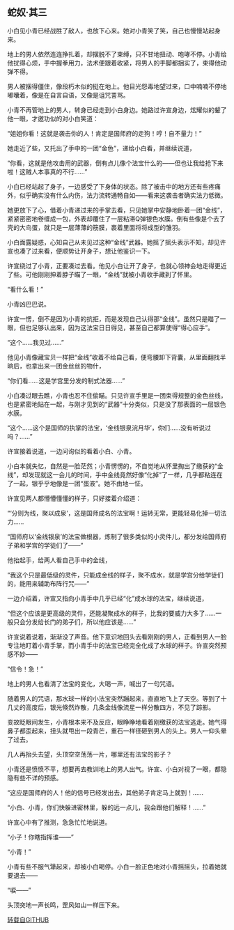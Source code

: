 ## 蛇奴·其三

小白见小青已经战胜了敌人，也放下心来。她对小青笑了笑，自己也慢慢站起身来。

地上的男人依然连连挣扎着，却摆脱不了束缚，只不甘地扭动、咆哮不停。小青给他扰得心烦，手中握拳用力，法术便跟着收紧，将男人的手脚都捆实了，束得他动弹不得。

男人被捆得僵住，像段朽木似的挺在地上。他目光怨毒地望过来，口中喃喃不停地嘟囔着，像是在自言自语，又像是诅咒詈骂。

小青不再管地上的男人，转身已经走到小白身边。她路过许宣身边，炫耀似的颦了他一眼，才邀功似的对小白笑道：

“姐姐你看！这就是袭击你的人！肯定是国师府的走狗！哼！自不量力！”

她走近了些，又托出了手中的一团“金色”，递给小白看，并继续说道，

“你看，这就是他攻击用的武器，倒有点儿像个法宝什么的——但也让我给抢下来啦！这贼人本事真的不行……”

小白已经站起了身子，一边感受了下身体的状态。除了被击中的地方还有些疼痛外，似乎确实没有什么内伤，法力流转通畅自如——看来这袭击者确实法力低微。

她更放下了心，借着小青递过来的手掌去看，只见她掌中安静地卧着一团“金线”，紧紧密密地卷缠成一包，外表却覆住了一层粘滞Q弹银色水膜。倒有些像是个去了壳的大鸟蛋，就只是一层薄薄的筋膜，裹着里面将将成型的雏羽。

小白面露疑惑，心知自己从未见过这种“金线”武器。她摇了摇头表示不知，却见许宣也凑了过来看，便顺势让开身子，想让他鉴识一下。

许宣绕过了小青，正要凑过去看。他见小白让开了身子，也就心领神会地走得更近了些。可他刚刚抻着脖子瞄了一眼，“金线”就被小青收手藏到了怀里。

“看什么看！”

小青凶巴巴说。

许宣一愣，倒不是因为小青的抗拒，而是发现自己认得那“金线”。虽然只是瞄了一眼，但也足够认出来，因为这法宝日日得见，甚至自己都算使得“得心应手”。

“这个……我见过……”

他见小青像藏宝贝一样把“金线”收着不给自己看，便弯腰卸下背囊，从里面翻找半晌后，也拿出来一团金丝丝的物什，

“你们看……这是学宫里分发的制式法器……”

小白凑过眼去瞧，小青也忍不住偷瞄。只见许宣手里是一团束得规整的金色丝线，也是紧密地贴在一起，与刚才见到的“武器”十分类似，只是没了那表面的一层银色水膜。

“这个……这个是国师的执掌的法宝，‘金线银泉浣月华’，你们……没有听说过吗？……”

许宣接着说道，一边问询似的看着小白、小青。

小白本就失忆，自然是一脸茫然；小青愣愣的，不自觉地从怀里掏出了缴获的“金线”，却发现就这一会儿的时间，手中金线竟然好像“化掉”了一样，几乎都粘连在了一起，银乎乎地像是一团“蛋液”。她不由地一怔。

许宣见两人都懵懵懂懂的样子，只好接着介绍道：

“‘分则为线，聚以成泉’，这是国师成名的法宝啊！运转无常，更能轻易化掉一切法力……

“国师府以‘金线银泉’的法宝做根器，炼制了很多类似的小灵件儿，都分发给国师府子弟和学宫的学徒们了——”

他抬起手，给两人看自己手中的金线，

“我这个只是最低级的灵件，只能成金线的样子，聚不成水，就是学宫分给学徒们的，能用来辅助布阵行咒——”

一边介绍着，许宣又指向小青手中几乎已经“化”成水球的法宝，继续说道，

“但这个应该是更高级的灵件，还能凝聚成水的样子，比我的要威力大多了……一般只会分发给长门的弟子们，所以他应该是……”

许宣说着说着，渐渐没了声音。他下意识地回头去看刚刚的男人，正看到男人一脸专注地盯着小青手掌，而小青手中的法宝已经完全化成了水球的样子。许宣突然预感不妙——

“信令！急！”

地上的男人也看清了法宝的变化，大喝一声，喊出了一句咒语。

随着男人的咒语，那水球一样的小法宝突然蹦起来，直直地飞上了天空。等到了十几丈的高度后，银光倏然炸散，几条金线像流星一样分散四方，不见了踪影。

变故眨眼间发生，小青根本来不及反应，眼睁睁地看着刚缴获的法宝逃走。她气得鼻子都歪起来，扭头就甩出一段青芒，重石一样径砸到男人的头上。男人一仰头晕了过去。

几人再抬头去望，头顶空空荡荡一片，哪里还有法宝的影子？

小青还是愤愤不平，想要再去教训地上的男人出气。许宣、小白对视了一眼，都隐隐有些不详的预感。

“这应是国师府的人！他的信号已经发出去，其他弟子肯定马上就到！……

“小白、小青，你们快躲进密林里，躲的远一点儿，我会跟他们解释！……”

许宣心中有了推测，急急忙忙地说道。

“小子！你瞎指挥谁——”

“小青！”

小青有些不服气犟起来，却被小白喝停。小白一脸正色地对小青摇摇头，拉着她就要退去——

“唳——”

头顶突地一声长鸣，罡风如山一样压下来。

[转载自GITHUB](https://github.com/NinePieces/BaiSheYuanQi)